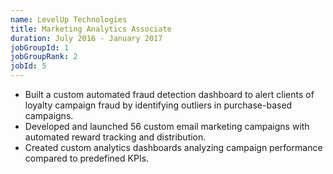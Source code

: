 ```yaml
---
name: LevelUp Technologies
title: Marketing Analytics Associate
duration: July 2016 - January 2017
jobGroupId: 1
jobGroupRank: 2
jobId: 5
---
```


- Built a custom automated fraud detection dashboard to alert clients of loyalty campaign fraud by identifying outliers in purchase-based campaigns.
- Developed and launched 56 custom email marketing campaigns with automated reward tracking and distribution.
- Created custom analytics dashboards analyzing campaign performance compared to predefined KPIs.
